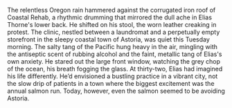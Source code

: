 The relentless Oregon rain hammered against the corrugated iron roof of Coastal Rehab, a rhythmic drumming that mirrored the dull ache in Elias Thorne's lower back.  He shifted on his stool, the worn leather creaking in protest. The clinic, nestled between a laundromat and a perpetually empty storefront in the sleepy coastal town of Astoria, was quiet this Tuesday morning. The salty tang of the Pacific hung heavy in the air, mingling with the antiseptic scent of rubbing alcohol and the faint, metallic tang of Elias's own anxiety.  He stared out the large front window, watching the grey chop of the ocean, his breath fogging the glass.  At thirty-two, Elias had imagined his life differently. He’d envisioned a bustling practice in a vibrant city, not the slow drip of patients in a town where the biggest excitement was the annual salmon run.  Today, however, even the salmon seemed to be avoiding Astoria.
